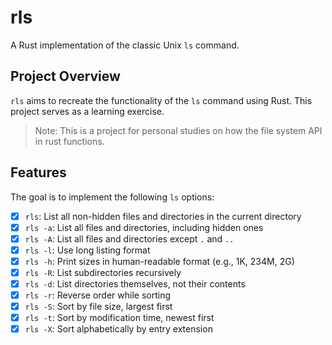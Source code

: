 # rls

A Rust implementation of the classic Unix `ls` command.

## Project Overview

`rls` aims to recreate the functionality of the `ls` command using Rust. This project serves as a learning exercise.

> Note: This is a project for personal studies on how the file system API in rust functions.

## Features

The goal is to implement the following `ls` options:

- [x] `rls`: List all non-hidden files and directories in the current directory
- [x] `rls -a`: List all files and directories, including hidden ones
- [x] `rls -A`: List all files and directories except `.` and `..`
- [x] `rls -l`: Use long listing format
- [x] `rls -h`: Print sizes in human-readable format (e.g., 1K, 234M, 2G)
- [x] `rls -R`: List subdirectories recursively
- [x] `rls -d`: List directories themselves, not their contents
- [x] `rls -r`: Reverse order while sorting
- [x] `rls -S`: Sort by file size, largest first
- [x] `rls -t`: Sort by modification time, newest first
- [x] `rls -X`: Sort alphabetically by entry extension
